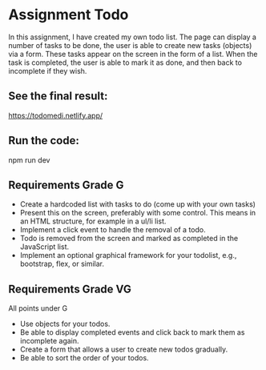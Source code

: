 # Assignment Todo
In this assignment, I have created my own todo list. The page can display a number of tasks to be done, the user is able to create new tasks (objects) via a form. These tasks appear on the screen in the form of a list. When the task is completed, the user is able to mark it as done, and then back to incomplete if they wish.

## See the final result:
https://todomedi.netlify.app/

## Run the code:
npm run dev

## Requirements Grade G
- Create a hardcoded list with tasks to do (come up with your own tasks)
- Present this on the screen, preferably with some control. This means in an HTML structure, for example in a ul/li list.
- Implement a click event to handle the removal of a todo.
- Todo is removed from the screen and marked as completed in the JavaScript list.
- Implement an optional graphical framework for your todolist, e.g., bootstrap, flex, or similar.

## Requirements Grade VG
All points under G
- Use objects for your todos.
- Be able to display completed events and click back to mark them as incomplete again.
- Create a form that allows a user to create new todos gradually.
- Be able to sort the order of your todos.
